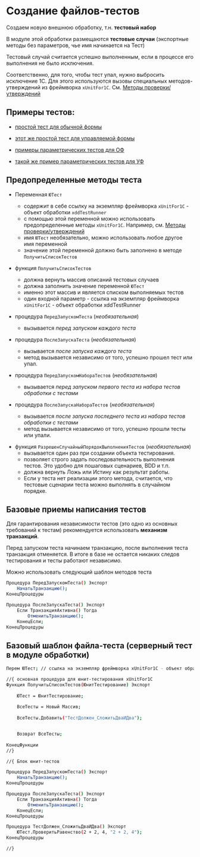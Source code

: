 Создание файлов-тестов
=======

Создаем новую внешнюю обработку, т.н. **тестовый набор**

В модуле этой обработки размещаются **тестовые случаи** (экспортные методы без параметров, чье имя начинается на Тест)

Тестовый случай считается успешно выполненным, если в процессе его выполнения не было исключения.

Соответственно, для того, чтобы тест упал, нужно выбросить исключение 1С. Для этого используются вызовы специальных методов-утверждений из фреймворка `xUnitFor1C`. См. [Методы проверки/утверждений](https://github.com/xDrivenDevelopment/xUnitFor1C/wiki/%D0%9C%D0%B5%D1%82%D0%BE%D0%B4%D1%8B-%D0%BF%D1%80%D0%BE%D0%B2%D0%B5%D1%80%D0%BA%D0%B8---%D1%83%D1%82%D0%B2%D0%B5%D1%80%D0%B6%D0%B4%D0%B5%D0%BD%D0%B8%D1%8F)

Примеры тестов:
---
- [простой тест для обычной формы](https://github.com/xDrivenDevelopment/xUnitFor1C/blob/develop/src/Tests/CommonApp/%D0%A2%D0%B5%D1%81%D1%82%D0%9F%D1%80%D0%B8%D0%BC%D0%B5%D1%80%D0%A2%D0%B5%D1%81%D1%82%D0%B0/ObjectModule.txt)

- [этот же простой тест для управляемой формы](https://github.com/xDrivenDevelopment/xUnitFor1C/blob/develop/src/Tests/ManagedApp/%D0%A2%D0%B5%D1%81%D1%82%D0%9F%D1%80%D0%B8%D0%BC%D0%B5%D1%80%D0%A2%D0%B5%D1%81%D1%82%D0%B0/Form/%D0%A4%D0%BE%D1%80%D0%BC%D0%B0/%D0%A4%D0%BE%D1%80%D0%BC%D0%B0.txt)

- [примеры параметрических тестов для ОФ](https://github.com/xDrivenDevelopment/xUnitFor1C/blob/develop/src/Tests/selftests/%D0%A2%D0%B5%D1%81%D1%82_%D0%9F%D0%B0%D1%80%D0%B0%D0%BC%D0%B5%D1%82%D1%80%D1%8B%D0%A2%D0%B5%D1%81%D1%82%D0%BE%D0%B2/ObjectModule.txt)

- [такой же пример параметрических тестов для УФ](https://github.com/xDrivenDevelopment/xUnitFor1C/blob/develop/src/Tests/selftests/%D0%A2%D0%B5%D1%81%D1%82_%D0%9F%D0%B0%D1%80%D0%B0%D0%BC%D0%B5%D1%82%D1%80%D1%8B%D0%A2%D0%B5%D1%81%D1%82%D0%BE%D0%B2/Form/%D0%A4%D0%BE%D1%80%D0%BC%D0%B0/%D0%A4%D0%BE%D1%80%D0%BC%D0%B0.txt)

Предопределенные методы теста
---
  * Переменная `ЮТест`
    * содержит в себе ссылку на экземпляр фреймворка `xUnitFor1C` - объект обработки `xddTestRunner`
    * с помощью этой переменной можно использовать предопределенные методы `xUnitFor1C`. Например, см. [Методы проверки/утверждений](https://github.com/xDrivenDevelopment/xUnitFor1C/wiki/%D0%9C%D0%B5%D1%82%D0%BE%D0%B4%D1%8B-%D0%BF%D1%80%D0%BE%D0%B2%D0%B5%D1%80%D0%BA%D0%B8---%D1%83%D1%82%D0%B2%D0%B5%D1%80%D0%B6%D0%B4%D0%B5%D0%BD%D0%B8%D1%8F)
    * имя `ЮТест` необязательно, можно использовать любое другое имя переменной
    * значение этой переменной должно быть заполнено в методе `ПолучитьСписокТестов`


  * функция `ПолучитьСписокТестов`
    * должна вернуть массив описаний тестовых случаев
    * должна заполнить значение переменной `ЮТест`
    * именно этот массив и является списком выполняемых тестов
    * один входной параметр - ссылка на экземпляр фреймворка `xUnitFor1C` - объект обработки xddTestRunner


  - процедура `ПередЗапускомТеста` (*необязательная*)
    - вызывается *перед запуском каждого теста*  

  - процедура `ПослеЗапускаТеста` (*необязательная*)
    - вызывается *после запуска каждого теста*
    - метод вызывается независимо от того, успешно прошел тест или упал.

  - процедура `ПередЗапускомНабораТестов` (*необязательная*)
    - вызывается *перед запуском первого теста из набора тестов обработки с тестами*
  
  - процедура `ПослеЗапускаНабораТестов` (*необязательная*)
    - вызывается *после запуска последнего теста из набора тестов обработки с тестами*
    - метод вызывается независимо от того, успешно прошли тесты или упали.

  * функция `РазрешенСлучайныйПорядокВыполненияТестов` (*необязательная*)
    * вызывается один раз при создании объекта тестирования.
    * позволяет строго задать последовательность выполнения тестов. Это удобно для пошаговых сценариев, BDD и т.п.
    * должна вернуть Ложь или Истину как результат работы. 
    * Если у теста нет реализации этого метода, считается, что тестовые сценарии теста можно выполнять в случайном порядке.

Базовые приемы написания тестов
---
Для гарантирования независимости тестов (это одно из основных требований к тестам) рекомендуется использовать **механизм транзакций**.
    
Перед запуском теста начинаем транзакцию, после выполнения теста транзакция отменяется. В итоге в базе не остается никаких следов тестирования и тесты работают независимо.

Можно использовать следующий шаблон методов теста
```sh
Процедура ПередЗапускомТеста() Экспорт
	НачатьТранзакцию();
КонецПроцедуры

Процедура ПослеЗапускаТеста() Экспорт
	Если ТранзакцияАктивна() Тогда
	    ОтменитьТранзакцию();
	КонецЕсли;
КонецПроцедуры
```

Базовый шаблон файла-теста (серверный тест в модуле обработки)
---
```sh
Перем ЮТест; // ссылка на экземпляр фреймворка xUnitFor1C - объект обработки xddTestRunner

//{ основная процедура для юнит-тестирования xUnitFor1C
Функция ПолучитьСписокТестов(ЮнитТестирование) Экспорт
	
	ЮТест = ЮнитТестирование;
	
	ВсеТесты = Новый Массив;
	
	ВсеТесты.Добавить("ТестДолжен_СложитьДваИДва");


	Возврат ВсеТесты;
	
КонецФункции
//}

//{ Блок юнит-тестов

Процедура ПередЗапускомТеста() Экспорт
	НачатьТранзакцию();
КонецПроцедуры

Процедура ПослеЗапускаТеста() Экспорт
	Если ТранзакцияАктивна() Тогда
	    ОтменитьТранзакцию();
	КонецЕсли;
КонецПроцедуры

Процедура ТестДолжен_СложитьДваИДва() Экспорт
	ЮТест.ПроверитьРавенство(2 + 2, 4, "2 + 2, 4");
КонецПроцедуры

//}
```